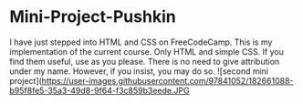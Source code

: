 # Mini-Project-Pushkin
I have just stepped into HTML and CSS on FreeCodeCamp. This is my implementation of the current course. Only HTML and simple CSS. If you find them useful, use as you please. There is no need to give attribution under my name. However, if you insist, you may do so.
![second mini project](https://user-images.githubusercontent.com/97841052/182661088-b95f8fe5-35a3-49d8-9f64-f3c859b3eede.JPG
